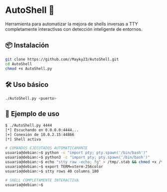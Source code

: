 # AutoShell 🚀

Herramienta para automatizar la mejora de shells inversas a TTY completamente interactivas con detección inteligente de entornos.

## 📦 Instalación

```bash
git clone https://github.com//Mayky23/AutoShell.git
cd AutoShell
chmod +x AutoShell.py
```

## 🛠 Uso básico

```bash
./AutoShell.py <puerto>
```

## 🌟 Ejemplo de uso

```bash
$ ./AutoShell.py 4444
[*] Escuchando en 0.0.0.0:4444...
[+] Conexión de 10.0.2.15:44866
[*] Shell activa

# COMANDOS EJECUTADOS AUTOMATICAMANTE 
usuario@debian:~$ python -c "import pty; pty.spawn('/bin/bash')"
usuario@debian:~$ python3 -c "import pty; pty.spawn('/bin/bash')"
usuario@debian:~$ echo "stty raw -echo; fg" > /tmp/.stab && chmod +x /tmp/.stab
usuario@debian:~$ export TERM=xterm-256color
usuario@debian:~$ stty rows 40 columns 180

# SHELL COMPLETAMENTE INTERACTIVA
usuario@debian:~$ 
```
